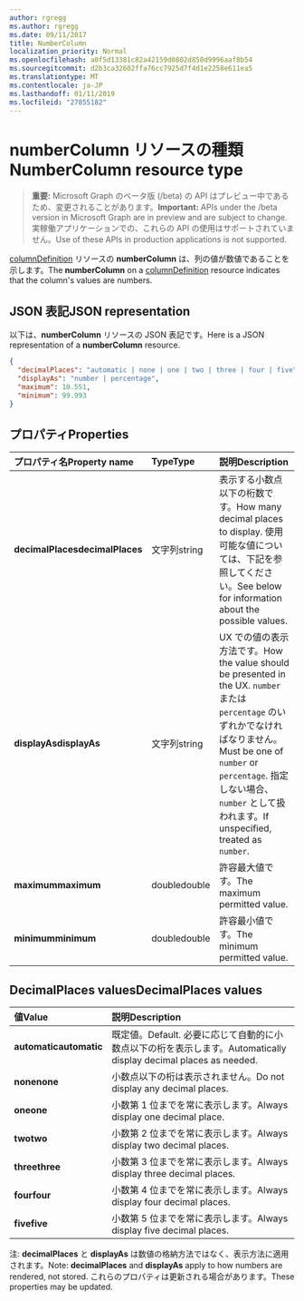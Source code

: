 ```yaml
---
author: rgregg
ms.author: rgregg
ms.date: 09/11/2017
title: NumberColumn
localization_priority: Normal
ms.openlocfilehash: a0f5d13381c82a42159d0802d850d9996aaf8b54
ms.sourcegitcommit: d2b3ca32602ffa76cc7925d7f4d1e2258e611ea5
ms.translationtype: MT
ms.contentlocale: ja-JP
ms.lasthandoff: 01/11/2019
ms.locfileid: "27855182"
---
```

# <a name="numbercolumn-resource-type"></a><span data-ttu-id="ff22a-102">numberColumn リソースの種類</span><span class="sxs-lookup"><span data-stu-id="ff22a-102">NumberColumn resource type</span></span>

> <span data-ttu-id="ff22a-103">**重要:** Microsoft Graph のベータ版 (/beta) の API はプレビュー中であるため、変更されることがあります。</span><span class="sxs-lookup"><span data-stu-id="ff22a-103">**Important:** APIs under the /beta version in Microsoft Graph are in preview and are subject to change.</span></span> <span data-ttu-id="ff22a-104">実稼働アプリケーションでの、これらの API の使用はサポートされていません。</span><span class="sxs-lookup"><span data-stu-id="ff22a-104">Use of these APIs in production applications is not supported.</span></span>

<span data-ttu-id="ff22a-105">[columnDefinition](columndefinition.md) リソースの **numberColumn** は、列の値が数値であることを示します。</span><span class="sxs-lookup"><span data-stu-id="ff22a-105">The **numberColumn** on a [columnDefinition](columndefinition.md) resource indicates that the column's values are numbers.</span></span>

## <a name="json-representation"></a><span data-ttu-id="ff22a-106">JSON 表記</span><span class="sxs-lookup"><span data-stu-id="ff22a-106">JSON representation</span></span>

<span data-ttu-id="ff22a-107">以下は、**numberColumn** リソースの JSON 表記です。</span><span class="sxs-lookup"><span data-stu-id="ff22a-107">Here is a JSON representation of a **numberColumn** resource.</span></span>
<!-- { "blockType": "resource", "@odata.type": "microsoft.graph.numberColumn" } -->

```json
{
  "decimalPlaces": "automatic | none | one | two | three | four | five",
  "displayAs": "number | percentage",
  "maximum": 10.551,
  "minimum": 99.993
}
```

## <a name="properties"></a><span data-ttu-id="ff22a-108">プロパティ</span><span class="sxs-lookup"><span data-stu-id="ff22a-108">Properties</span></span>

| <span data-ttu-id="ff22a-109">プロパティ名</span><span class="sxs-lookup"><span data-stu-id="ff22a-109">Property name</span></span>      | <span data-ttu-id="ff22a-110">Type</span><span class="sxs-lookup"><span data-stu-id="ff22a-110">Type</span></span>   | <span data-ttu-id="ff22a-111">説明</span><span class="sxs-lookup"><span data-stu-id="ff22a-111">Description</span></span>
|:-------------------|:-------|:-----------------------------------------------
| <span data-ttu-id="ff22a-112">**decimalPlaces**</span><span class="sxs-lookup"><span data-stu-id="ff22a-112">**decimalPlaces**</span></span>  | <span data-ttu-id="ff22a-113">文字列</span><span class="sxs-lookup"><span data-stu-id="ff22a-113">string</span></span> | <span data-ttu-id="ff22a-114">表示する小数点以下の桁数です。</span><span class="sxs-lookup"><span data-stu-id="ff22a-114">How many decimal places to display.</span></span> <span data-ttu-id="ff22a-115">使用可能な値については、下記を参照してください。</span><span class="sxs-lookup"><span data-stu-id="ff22a-115">See below for information about the possible values.</span></span>
| <span data-ttu-id="ff22a-116">**displayAs**</span><span class="sxs-lookup"><span data-stu-id="ff22a-116">**displayAs**</span></span>      | <span data-ttu-id="ff22a-117">文字列</span><span class="sxs-lookup"><span data-stu-id="ff22a-117">string</span></span> | <span data-ttu-id="ff22a-118">UX での値の表示方法です。</span><span class="sxs-lookup"><span data-stu-id="ff22a-118">How the value should be presented in the UX.</span></span> <span data-ttu-id="ff22a-119">`number` または `percentage` のいずれかでなければなりません。</span><span class="sxs-lookup"><span data-stu-id="ff22a-119">Must be one of `number` or `percentage`.</span></span> <span data-ttu-id="ff22a-120">指定しない場合、`number` として扱われます。</span><span class="sxs-lookup"><span data-stu-id="ff22a-120">If unspecified, treated as `number`.</span></span>
| <span data-ttu-id="ff22a-121">**maximum**</span><span class="sxs-lookup"><span data-stu-id="ff22a-121">**maximum**</span></span>        | <span data-ttu-id="ff22a-122">double</span><span class="sxs-lookup"><span data-stu-id="ff22a-122">double</span></span> | <span data-ttu-id="ff22a-123">許容最大値です。</span><span class="sxs-lookup"><span data-stu-id="ff22a-123">The maximum permitted value.</span></span>
| <span data-ttu-id="ff22a-124">**minimum**</span><span class="sxs-lookup"><span data-stu-id="ff22a-124">**minimum**</span></span>        | <span data-ttu-id="ff22a-125">double</span><span class="sxs-lookup"><span data-stu-id="ff22a-125">double</span></span> | <span data-ttu-id="ff22a-126">許容最小値です。</span><span class="sxs-lookup"><span data-stu-id="ff22a-126">The minimum permitted value.</span></span>

## <a name="decimalplaces-values"></a><span data-ttu-id="ff22a-127">DecimalPlaces values</span><span class="sxs-lookup"><span data-stu-id="ff22a-127">DecimalPlaces values</span></span>

| <span data-ttu-id="ff22a-128">値</span><span class="sxs-lookup"><span data-stu-id="ff22a-128">Value</span></span>          | <span data-ttu-id="ff22a-129">説明</span><span class="sxs-lookup"><span data-stu-id="ff22a-129">Description</span></span>
|:---------------|:--------------------------------------------------------------
| <span data-ttu-id="ff22a-130">**automatic**</span><span class="sxs-lookup"><span data-stu-id="ff22a-130">**automatic**</span></span>  | <span data-ttu-id="ff22a-131">既定値。</span><span class="sxs-lookup"><span data-stu-id="ff22a-131">Default.</span></span> <span data-ttu-id="ff22a-132">必要に応じて自動的に小数点以下の桁を表示します。</span><span class="sxs-lookup"><span data-stu-id="ff22a-132">Automatically display decimal places as needed.</span></span>
| <span data-ttu-id="ff22a-133">**none**</span><span class="sxs-lookup"><span data-stu-id="ff22a-133">**none**</span></span>       | <span data-ttu-id="ff22a-134">小数点以下の桁は表示されません。</span><span class="sxs-lookup"><span data-stu-id="ff22a-134">Do not display any decimal places.</span></span>
| <span data-ttu-id="ff22a-135">**one**</span><span class="sxs-lookup"><span data-stu-id="ff22a-135">**one**</span></span>        | <span data-ttu-id="ff22a-136">小数第 1 位までを常に表示します。</span><span class="sxs-lookup"><span data-stu-id="ff22a-136">Always display one decimal place.</span></span>
| <span data-ttu-id="ff22a-137">**two**</span><span class="sxs-lookup"><span data-stu-id="ff22a-137">**two**</span></span>        | <span data-ttu-id="ff22a-138">小数第 2 位までを常に表示します。</span><span class="sxs-lookup"><span data-stu-id="ff22a-138">Always display two decimal places.</span></span>
| <span data-ttu-id="ff22a-139">**three**</span><span class="sxs-lookup"><span data-stu-id="ff22a-139">**three**</span></span>      | <span data-ttu-id="ff22a-140">小数第 3 位までを常に表示します。</span><span class="sxs-lookup"><span data-stu-id="ff22a-140">Always display three decimal places.</span></span>
| <span data-ttu-id="ff22a-141">**four**</span><span class="sxs-lookup"><span data-stu-id="ff22a-141">**four**</span></span>       | <span data-ttu-id="ff22a-142">小数第 4 位までを常に表示します。</span><span class="sxs-lookup"><span data-stu-id="ff22a-142">Always display four decimal places.</span></span>
| <span data-ttu-id="ff22a-143">**five**</span><span class="sxs-lookup"><span data-stu-id="ff22a-143">**five**</span></span>       | <span data-ttu-id="ff22a-144">小数第 5 位までを常に表示します。</span><span class="sxs-lookup"><span data-stu-id="ff22a-144">Always display five decimal places.</span></span>

<span data-ttu-id="ff22a-145">注: **decimalPlaces** と **displayAs** は数値の格納方法ではなく、表示方法に適用されます。</span><span class="sxs-lookup"><span data-stu-id="ff22a-145">Note: **decimalPlaces** and **displayAs** apply to how numbers are rendered, not stored.</span></span>
<span data-ttu-id="ff22a-146">これらのプロパティは更新される場合があります。</span><span class="sxs-lookup"><span data-stu-id="ff22a-146">These properties may be updated.</span></span>

<!-- {
  "type": "#page.annotation",
  "description": "",
  "keywords": "",
  "section": "documentation",
  "tocPath": "Resources/NumberColumn"
} -->
